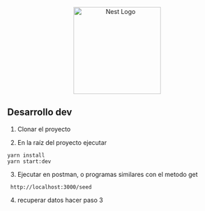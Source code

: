 <p align="center">
  <a href="http://nestjs.com/" target="blank"><img src="https://nestjs.com/img/logo-small.svg" width="200" alt="Nest Logo" /></a>
</p>

## Desarrollo dev

1.  Clonar el proyecto

2.  En la raíz del proyecto ejecutar

```
yarn install
yarn start:dev
```

3.  Ejecutar en postman, o programas similares con el metodo get

```
 http://localhost:3000/seed
```

4. recuperar datos hacer paso 3
